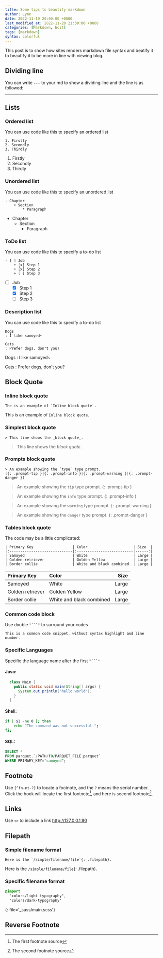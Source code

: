 ```yaml
---
title: Some tips to beautify markdown
author: Lynn
date: 2022-11-19 20:00:00 +0800
last_modified_at: 2022-11-20 21:30:00 +0800
categories: [Markdown, Edit]
tags: [markdown]
syntax: colorful
---
```


This post is to show how sites renders markdown file syntax and beatify it to beautify it to be more in line with viewing blog.

## Dividing line

You can write `---` to your md to show a dividing line and the line is as followed:

---

## Lists

### Ordered list
You can use code like this to specify an ordered list
```text
1. Firstly
2. Secondly
3. Thirdly
```
1. Firstly
2. Secondly
3. Thirdly

### Unordered list
You can use code like this to specify an unordered list
```text
- Chapter
    + Section
        * Paragraph
```
- Chapter
    + Section
        * Paragraph


### ToDo list
You can use code like this to specify a to-do list
```text
- [ ] Job
    + [x] Step 1
    + [x] Step 2
    + [ ] Step 3
```
- [ ] Job
    + [x] Step 1
    + [x] Step 2
    + [ ] Step 3

### Description list
You can use code like this to specify a to-do list
```text
Dogs
: I like samoyed~

Cats
: Prefer dogs, don't you?
```
Dogs
: I like samoyed~

Cats
: Prefer dogs, don't you?

## Block Quote
### Inline block quote
```text
The is an example of `Inline block quote`.
```
This is an example of `Inline block quote`.

### Simplest block quote
```text
> This line shows the _block quote_.
```
> This line shows the _block quote_.

### Prompts block quote
```text
> An example showing the `type` type prompt.
({: .prompt-tip }|{: .prompt-info }|{: .prompt-warning }|{: .prompt-danger })
```

> An example showing the `tip` type prompt.
{: .prompt-tip }

> An example showing the `info` type prompt.
{: .prompt-info }

> An example showing the `warning` type prompt.
{: .prompt-warning }

> An example showing the `danger` type prompt.
{: .prompt-danger }

### Tables block quote
The code may be a little complicated:
```text
| Primary Key                  | Color                     | Size  |
|:-----------------------------|:--------------------------|------:|
| Samoyed                      | White                     | Large |
| Golden retriever             | Golden Yellow             | Large |
| Border collie                | White and black combined  | Large |
```

| Primary Key                  | Color                     | Size  |
|:-----------------------------|:--------------------------|------:|
| Samoyed                      | White                     | Large |
| Golden retriever             | Golden Yellow             | Large |
| Border collie                | White and black combined  | Large |

### Common code block
Use double `"```"` to surround your codes
```
This is a common code snippet, without syntax highlight and line number.
```

### Specific Languages
Specific the language name after the first `"```"`
#### Java:
```java
  class Main {
    public static void main(String[] args) {
      System.out.println("hello world");
    }
  }
```

#### Shell:
```bash
if [ $1 -ne 0 ]; then
    echo "The command was not successful.";
fi;
```

#### SQL:
```sql
SELECT *
FROM parquet.`/PATH/TO/PARQUET_FILE.parquet`
WHERE PRIMARY_KEY="samoyed";
```

## Footnote
Use `[^fn-nt-?]` to locate a footnote, and the `?` means the serial number.
Click the hook will locate the first footnote[^footnote], and here is second footnote[^fn-nth-2].

## Links
Use `<>` to include a link
<http://127.0.0.1:80>

## Filepath
### Simple filename format
```text
Here is the `/simple/filename/file`{: .filepath}.
```
Here is the `/simple/filename/file`{: .filepath}.

### Specific filename format
```sass
@import
  "colors/light-typography",
  "colors/dark-typography"
```
{: file='_sass/main.scss'}

## Reverse Footnote

[^footnote]: The first footnote source
[^fn-nth-2]: The second footnote source
